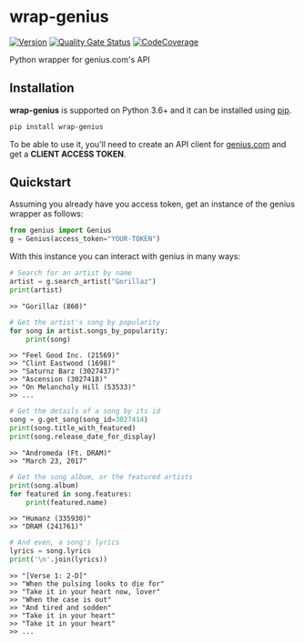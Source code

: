  # wrap-genius

[![Version](https://img.shields.io/pypi/v/wrap-genius?logo=pypi)](https://pypi.org/project/wrap-genius)
[![Quality Gate Status](https://img.shields.io/sonar/alert_status/fedecalendino_wrap-genius?logo=sonarcloud&server=https://sonarcloud.io)](https://sonarcloud.io/dashboard?id=fedecalendino_wrap-genius)
[![CodeCoverage](https://img.shields.io/sonar/coverage/fedecalendino_wrap-genius?logo=sonarcloud&server=https://sonarcloud.io)](https://sonarcloud.io/dashboard?id=fedecalendino_wrap-genius)

Python wrapper for genius.com's API


Installation
------------

**wrap-genius** is supported on Python 3.6+ and it can be installed using [pip](https://pypi.python.org/pypi/pip).

```bash
pip install wrap-genius
```   

To be able to use it, you'll need to create an API client for [genius.com](https://genius.com/api-clients) and get a **CLIENT ACCESS TOKEN**.


Quickstart
----------

Assuming you already have you access token, get an instance of the genius wrapper as follows:

```python
from genius import Genius
g = Genius(access_token="YOUR-TOKEN")
```   

With this instance you can interact with genius in many ways:

```python
# Search for an artist by name
artist = g.search_artist("Gorillaz")
print(artist)
```
```text
>> "Gorillaz (860)"
```


```python
# Get the artist's song by popularity
for song in artist.songs_by_popularity:
    print(song)
```
```text
>> "Feel Good Inc. (21569)"
>> "Clint Eastwood (1698)"
>> "Saturnz Barz (3027437)"
>> "Ascension (3027418)"
>> "On Melancholy Hill (53533)"
>> ...
```


```python
# Get the details of a song by its id
song = g.get_song(song_id=3027414)
print(song.title_with_featured)
print(song.release_date_for_display)
```
```text
>> "Andromeda (Ft. DRAM)"
>> "March 23, 2017"
```


```python
# Get the song album, or the featured artists
print(song.album)
for featured in song.features:
    print(featured.name)
```
```text
>> "Humanz (335930)"
>> "DRAM (241761)"
```

```python
# And even, a song's lyrics
lyrics = song.lyrics
print('\n'.join(lyrics))
```
```text
>> "[Verse 1: 2-D]"
>> "When the pulsing looks to die for"
>> "Take it in your heart now, lover"
>> "When the case is out"
>> "And tired and sodden"
>> "Take it in your heart"
>> "Take it in your heart"
>> ...
```